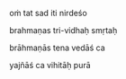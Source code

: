 oṁ tat sad iti nirdeśo

brahmaṇas tri-vidhaḥ smṛtaḥ

brāhmaṇās tena vedāś ca

yajñāś ca vihitāḥ purā